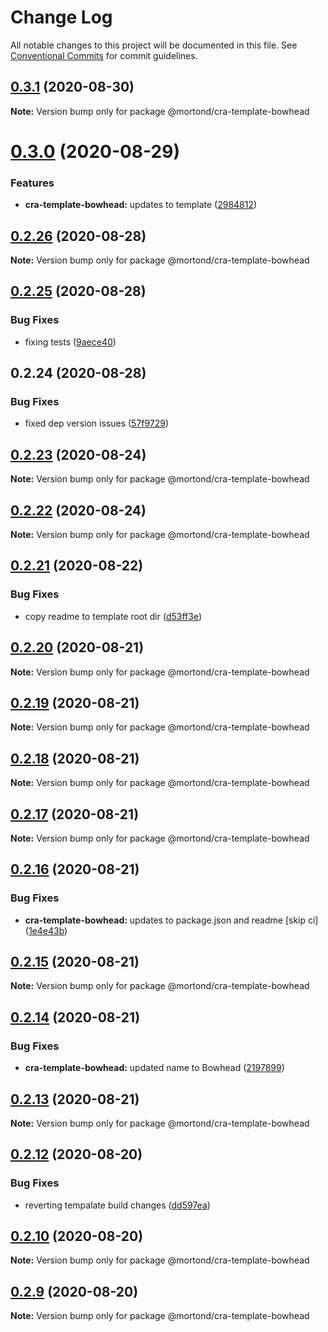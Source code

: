 # Change Log

All notable changes to this project will be documented in this file.
See [Conventional Commits](https://conventionalcommits.org) for commit guidelines.

## [0.3.1](https://github.com/daithimorton/bowhead/compare/@mortond/cra-template-bowhead@0.3.0...@mortond/cra-template-bowhead@0.3.1) (2020-08-30)

**Note:** Version bump only for package @mortond/cra-template-bowhead





# [0.3.0](https://github.com/daithimorton/bowhead/compare/@mortond/cra-template-bowhead@0.2.26...@mortond/cra-template-bowhead@0.3.0) (2020-08-29)


### Features

* **cra-template-bowhead:** updates to template ([2984812](https://github.com/daithimorton/bowhead/commit/29848120717a35e99dc50ee0440cef5a49ee26b9))





## [0.2.26](https://github.com/daithimorton/bowhead/compare/@mortond/cra-template-bowhead@0.2.25...@mortond/cra-template-bowhead@0.2.26) (2020-08-28)

**Note:** Version bump only for package @mortond/cra-template-bowhead





## [0.2.25](https://github.com/daithimorton/bowhead/compare/@mortond/cra-template-bowhead@0.2.24...@mortond/cra-template-bowhead@0.2.25) (2020-08-28)


### Bug Fixes

* fixing tests ([9aece40](https://github.com/daithimorton/bowhead/commit/9aece400eee075975a45b9687c2241286029a49c))





## 0.2.24 (2020-08-28)


### Bug Fixes

* fixed dep version issues ([57f9729](https://github.com/daithimorton/bowhead/commit/57f97294af9b96bb4ba01b5ce328baa2665ae32a))





## [0.2.23](https://github.com/daithimorton/bowhead/compare/@mortond/cra-template-bowhead@0.2.22...@mortond/cra-template-bowhead@0.2.23) (2020-08-24)

**Note:** Version bump only for package @mortond/cra-template-bowhead





## [0.2.22](https://github.com/daithimorton/bowhead/compare/@mortond/cra-template-bowhead@0.2.21...@mortond/cra-template-bowhead@0.2.22) (2020-08-24)

**Note:** Version bump only for package @mortond/cra-template-bowhead





## [0.2.21](https://github.com/daithimorton/bowhead/compare/@mortond/cra-template-bowhead@0.2.20...@mortond/cra-template-bowhead@0.2.21) (2020-08-22)


### Bug Fixes

* copy readme to template root dir ([d53ff3e](https://github.com/daithimorton/bowhead/commit/d53ff3e62c0d566a3cc01d8350a443db5e4db5b8))





## [0.2.20](https://github.com/daithimorton/bowhead/compare/@mortond/cra-template-bowhead@0.2.19...@mortond/cra-template-bowhead@0.2.20) (2020-08-21)

**Note:** Version bump only for package @mortond/cra-template-bowhead





## [0.2.19](https://github.com/daithimorton/bowhead/compare/@mortond/cra-template-bowhead@0.2.18...@mortond/cra-template-bowhead@0.2.19) (2020-08-21)

**Note:** Version bump only for package @mortond/cra-template-bowhead





## [0.2.18](https://github.com/daithimorton/bowhead/compare/@mortond/cra-template-bowhead@0.2.17...@mortond/cra-template-bowhead@0.2.18) (2020-08-21)

**Note:** Version bump only for package @mortond/cra-template-bowhead





## [0.2.17](https://github.com/daithimorton/bowhead/compare/@mortond/cra-template-bowhead@0.2.16...@mortond/cra-template-bowhead@0.2.17) (2020-08-21)

**Note:** Version bump only for package @mortond/cra-template-bowhead





## [0.2.16](https://github.com/daithimorton/bowhead/compare/@mortond/cra-template-bowhead@0.2.15...@mortond/cra-template-bowhead@0.2.16) (2020-08-21)


### Bug Fixes

* **cra-template-bowhead:** updates to package.json and readme [skip ci] ([1e4e43b](https://github.com/daithimorton/bowhead/commit/1e4e43b36a2514a0e3eb7eb0684555ebeb776a67))





## [0.2.15](https://github.com/daithimorton/bowhead/compare/@mortond/cra-template-bowhead@0.2.14...@mortond/cra-template-bowhead@0.2.15) (2020-08-21)

**Note:** Version bump only for package @mortond/cra-template-bowhead





## [0.2.14](https://github.com/daithimorton/bowhead/compare/@mortond/cra-template-bowhead@0.2.13...@mortond/cra-template-bowhead@0.2.14) (2020-08-21)


### Bug Fixes

* **cra-template-bowhead:** updated name to Bowhead ([2197899](https://github.com/daithimorton/bowhead/commit/2197899cb22ad9637ca3ebbeac14ead2cb5dd332))





## [0.2.13](https://github.com/daithimorton/bowhead/compare/@mortond/cra-template-bowhead@0.2.12...@mortond/cra-template-bowhead@0.2.13) (2020-08-21)

**Note:** Version bump only for package @mortond/cra-template-bowhead





## [0.2.12](https://github.com/daithimorton/bowhead/compare/@mortond/cra-template-bowhead@0.2.11...@mortond/cra-template-bowhead@0.2.12) (2020-08-20)


### Bug Fixes

* reverting tempalate build changes ([dd597ea](https://github.com/daithimorton/bowhead/commit/dd597ea4f7b47a1d60dfeb063bd62e542cf943a2))





## [0.2.10](https://github.com/daithimorton/bowhead/compare/@mortond/cra-template-bowhead@0.2.9...@mortond/cra-template-bowhead@0.2.10) (2020-08-20)

**Note:** Version bump only for package @mortond/cra-template-bowhead





## [0.2.9](https://github.com/daithimorton/bowhead/compare/@mortond/cra-template-bowhead@0.2.8...@mortond/cra-template-bowhead@0.2.9) (2020-08-20)

**Note:** Version bump only for package @mortond/cra-template-bowhead
